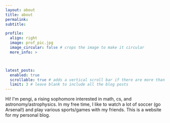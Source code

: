 ```yaml
---
layout: about
title: about
permalink: 
subtitle: 

profile:
  align: right
  image: prof_pic.jpg
  image_circular: false # crops the image to make it circular
  more_info: >



latest_posts:
  enabled: true
  scrollable: true # adds a vertical scroll bar if there are more than 3 new posts items
  limit: 3 # leave blank to include all the blog posts
---
```


Hi! I'm pengi, a rising sophomore interested in math, cs, and astronomy/astrophysics. In my free time, I like to watch a lot of soccer (go Arsenal!) and play various sports/games with my friends. This is a website for my personal blog. 
